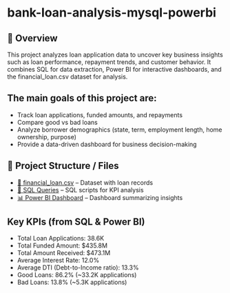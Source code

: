 # bank-loan-analysis-mysql-powerbi

## 📌 Overview

This project analyzes loan application data to uncover key business insights such as loan performance, repayment trends, and customer behavior.
It combines SQL for data extraction, Power BI for interactive dashboards, and the financial_loan.csv dataset for analysis.

## The main goals of this project are:

- Track loan applications, funded amounts, and repayments
- Compare good vs bad loans
- Analyze borrower demographics (state, term, employment length, home ownership, purpose)
- Provide a data-driven dashboard for business decision-making

## 📂 Project Structure / Files

- [📄 financial_loan.csv](financial_loan.csv) – Dataset with loan records  
- [📝 SQL Queries](BANK%20LOAN%20REPORT%20QUERY%20DOCUMENT.docx) – SQL scripts for KPI analysis  
- [📊 Power BI Dashboard](Overview%20Dashboard.pdf) – Dashboard summarizing insights  

## Key KPIs (from SQL & Power BI)

- Total Loan Applications: 38.6K
- Total Funded Amount: $435.8M
- Total Amount Received: $473.1M
- Average Interest Rate: 12.0%
- Average DTI (Debt-to-Income ratio): 13.3%
- Good Loans: 86.2% (~33.2K applications)
- Bad Loans: 13.8% (~5.3K applications)










